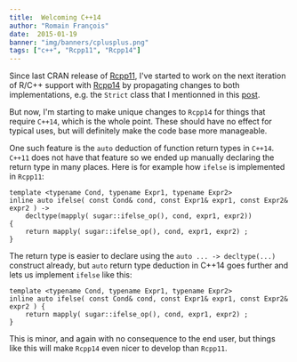 ```yaml
---
title:  Welcoming C++14
author: "Romain François"
date:  2015-01-19
banner: "img/banners/cplusplus.png"
tags: ["c++", "Rcpp11", "Rcpp14"]
---
```


Since last CRAN release of [Rcpp11](https://github.com/Rcpp11/Rcpp11),
I've started to work on the next iteration of R/C++ support
 with [Rcpp14](https://github.com/Rcpp11/Rcpp14) by propagating changes to
 both implementations, e.g. the <code>Strict</code> class that I mentionned in this
 [post](/blog/2015/01/16/stricter-arguments-in-rcpp11).

But now, I'm starting to make unique changes to <code>Rcpp14</code> for things
that require <code>C++14</code>, which is the whole point.
These should have no effect for typical uses, but will definitely make the code base more manageable.

One such feature is the <code>auto</code> deduction of function return
types in <code>C++14</code>. <code>C++11</code> does not have that feature
so we ended up manually declaring the return type in many places.
Here is for example how <code>ifelse</code> is implemented in <code>Rcpp11</code>: </p>

```
template <typename Cond, typename Expr1, typename Expr2>  
inline auto ifelse( const Cond& cond, const Expr1& expr1, const Expr2& expr2 ) ->  
    decltype(mapply( sugar::ifelse_op(), cond, expr1, expr2))
{
    return mapply( sugar::ifelse_op(), cond, expr1, expr2) ;
}
```

The return type is easier to declare using the `auto ... -> decltype(...)`
construct already, but `auto` return type deduction in C++14
goes further and lets us implement `ifelse` like this:

```
template <typename Cond, typename Expr1, typename Expr2>  
inline auto ifelse( const Cond& cond, const Expr1& expr1, const Expr2& expr2 ) {  
    return mapply( sugar::ifelse_op(), cond, expr1, expr2) ;
}
```

This is minor, and again with no consequence to the end user, but things
like this will make <code>Rcpp14</code> even nicer to develop than <code>Rcpp11</code>.
